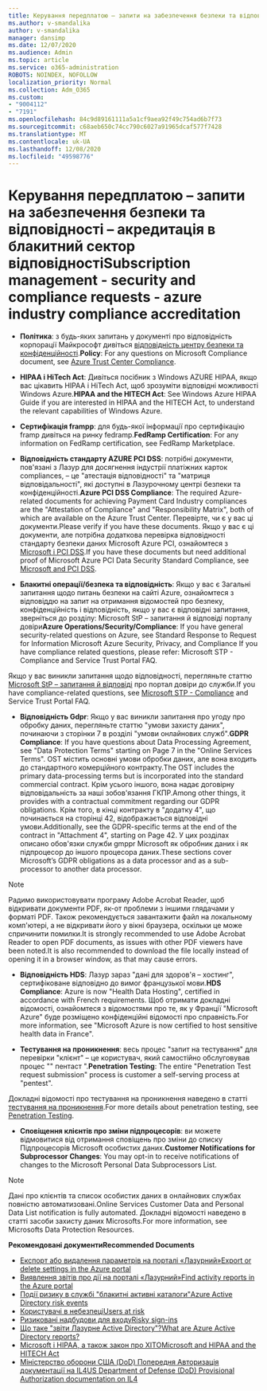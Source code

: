 ```yaml
---
title: Керування передплатою – запити на забезпечення безпеки та відповідності – акредитація в блакитний сектор відповідності
ms.author: v-smandalika
author: v-smandalika
manager: dansimp
ms.date: 12/07/2020
ms.audience: Admin
ms.topic: article
ms.service: o365-administration
ROBOTS: NOINDEX, NOFOLLOW
localization_priority: Normal
ms.collection: Adm_O365
ms.custom:
- "9004112"
- "7191"
ms.openlocfilehash: 84c9d89161111a5a1cf9aea92f49c754ad6b7f73
ms.sourcegitcommit: c68aeb650c74cc790c6027a91965dcaf577f7428
ms.translationtype: MT
ms.contentlocale: uk-UA
ms.lasthandoff: 12/08/2020
ms.locfileid: "49598776"
---
```

# <a name="subscription-management---security-and-compliance-requests---azure-industry-compliance-accreditation"></a><span data-ttu-id="1daf5-102">Керування передплатою – запити на забезпечення безпеки та відповідності – акредитація в блакитний сектор відповідності</span><span class="sxs-lookup"><span data-stu-id="1daf5-102">Subscription management - security and compliance requests - azure industry compliance accreditation</span></span>

- <span data-ttu-id="1daf5-103">**Політика**: з будь-яких запитань у документі про відповідність корпорації Майкрософт дивіться [відповідність центру безпеки та конфіденційності](https://docs.microsoft.com/compliance/regulatory/offering-SOC).</span><span class="sxs-lookup"><span data-stu-id="1daf5-103">**Policy**: For any questions on Microsoft Compliance document, see [Azure Trust Center Compliance](https://docs.microsoft.com/compliance/regulatory/offering-SOC).</span></span>

- <span data-ttu-id="1daf5-104">**HIPAA і HiTech Act**: Дивіться посібник з Windows AZURE HIPAA, якщо вас цікавить HIPAA і HiTech Act, щоб зрозуміти відповідні можливості Windows Azure.</span><span class="sxs-lookup"><span data-stu-id="1daf5-104">**HIPAA and the HITECH Act**: See Windows Azure HIPAA Guide if you are interested in HIPAA and the HITECH Act, to understand the relevant capabilities of Windows Azure.</span></span>

- <span data-ttu-id="1daf5-105">**Сертифікація frampp**: для будь-якої інформації про сертифікацію framp дивіться на ринку fedramp.</span><span class="sxs-lookup"><span data-stu-id="1daf5-105">**FedRamp Certification**: For any information on FedRamp certification, see FedRamp Marketplace.</span></span>

- <span data-ttu-id="1daf5-106">**Відповідність стандарту AZURE PCI DSS**: потрібні документи, пов'язані з Лазур для досягнення індустрії платіжних карток compliances, – це "атестація відповідності" та "матриця відповідальності", які доступні в Лазурочному центрі безпеки та конфіденційності.</span><span class="sxs-lookup"><span data-stu-id="1daf5-106">**Azure PCI DSS Compliance**: The required Azure-related documents for achieving Payment Card Industry compliances are the "Attestation of Compliance" and "Responsibility Matrix", both of which are available on the Azure Trust Center.</span></span> <span data-ttu-id="1daf5-107">Перевірте, чи є у вас ці документи.</span><span class="sxs-lookup"><span data-stu-id="1daf5-107">Please verify if you have these documents.</span></span> <span data-ttu-id="1daf5-108">Якщо у вас є ці документи, але потрібна додаткова перевірка відповідності стандарту безпеки даних Microsoft Azure PCI, ознайомтеся з [Microsoft і PCI DSS](https://docs.microsoft.com/compliance/regulatory/offering-PCI-DSS).</span><span class="sxs-lookup"><span data-stu-id="1daf5-108">If you have these documents but need additional proof of Microsoft Azure PCI Data Security Standard Compliance, see [Microsoft and PCI DSS](https://docs.microsoft.com/compliance/regulatory/offering-PCI-DSS).</span></span>

- <span data-ttu-id="1daf5-109">**Блакитні операції/безпека та відповідність**: Якщо у вас є Загальні запитання щодо питань безпеки на сайті Azure, ознайомтеся з відповіддю на запит на отримання відомостей про безпеку, конфіденційність і відповідність, якщо у вас є відповідні запитання, зверніться до розділу: Microsoft StP – запитання й відповіді порталу довіри</span><span class="sxs-lookup"><span data-stu-id="1daf5-109">**Azure Operations/Security/Compliance**: If you have general security-related questions on Azure, see Standard Response to Request for Information Microsoft Azure Security, Privacy, and Compliance If you have compliance related questions, please refer: Microsoft STP - Compliance and Service Trust Portal FAQ.</span></span>

<span data-ttu-id="1daf5-110">Якщо у вас виникли запитання щодо відповідності, перегляньте статтю [Microsoft StP – запитання й відповіді](https://www.microsoft.com/trust-center/compliance/compliance-overview) про портал довіри до служби.</span><span class="sxs-lookup"><span data-stu-id="1daf5-110">If you have compliance-related questions, see [Microsoft STP - Compliance](https://www.microsoft.com/trust-center/compliance/compliance-overview) and Service Trust Portal FAQ.</span></span>

- <span data-ttu-id="1daf5-111">**Відповідність Gdpr**: Якщо у вас виникли запитання про угоду про обробку даних, перегляньте статтю "умови захисту даних", починаючи з сторінки 7 в розділі "умови онлайнових служб".</span><span class="sxs-lookup"><span data-stu-id="1daf5-111">**GDPR Compliance**: If you have questions about Data Processing Agreement, see "Data Protection Terms" starting on Page 7 in the "Online Services Terms".</span></span> <span data-ttu-id="1daf5-112">OST містить основні умови обробки даних, але вона входить до стандартного комерційного контракту.</span><span class="sxs-lookup"><span data-stu-id="1daf5-112">The OST includes the primary data-processing terms but is incorporated into the standard commercial contract.</span></span> <span data-ttu-id="1daf5-113">Крім усього іншого, вона надає договірну відповідальність за наші зобов'язання ГКПР.</span><span class="sxs-lookup"><span data-stu-id="1daf5-113">Among other things, it provides with a contractual commitment regarding our GDPR obligations.</span></span> <span data-ttu-id="1daf5-114">Крім того, в кінці контракту в "додатку 4", що починається на сторінці 42, відображається відповідні умови.</span><span class="sxs-lookup"><span data-stu-id="1daf5-114">Additionally, see the GDPR-specific terms at the end of the contract in "Attachment 4", starting on Page 42.</span></span> <span data-ttu-id="1daf5-115">У цих розділах описано обов'язки служби gmppr Microsoft як обробник даних і як підпроцесор до іншого процесора даних.</span><span class="sxs-lookup"><span data-stu-id="1daf5-115">These sections cover Microsoft’s GDPR obligations as a data processor and as a sub-processor to another data processor.</span></span>

> [!NOTE]
> <span data-ttu-id="1daf5-116">Радимо використовувати програму Adobe Acrobat Reader, щоб відкривати документи PDF, як-от проблеми з іншими глядачами у форматі PDF. Також рекомендується завантажити файл на локальному комп'ютері, а не відкривати його у вікні браузера, оскільки це може спричинити помилки.</span><span class="sxs-lookup"><span data-stu-id="1daf5-116">It is strongly recommended to use Adobe Acrobat Reader to open PDF documents, as issues with other PDF viewers have been noted.It is also recommended to download the file locally instead of opening it in a browser window, as that may cause errors.</span></span>

- <span data-ttu-id="1daf5-117">**Відповідність HDS**: Лазур зараз "дані для здоров'я – хостинг", сертифіковане відповідно до вимог французької мови.</span><span class="sxs-lookup"><span data-stu-id="1daf5-117">**HDS Compliance**: Azure is now "Health Data Hosting", certified in accordance with French requirements.</span></span> <span data-ttu-id="1daf5-118">Щоб отримати докладні відомості, ознайомтеся з відомостями про те, як у Франції "Microsoft Azure" буде розміщено конфіденційні відомості про справність.</span><span class="sxs-lookup"><span data-stu-id="1daf5-118">For more information, see "Microsoft Azure is now certified to host sensitive health data in France".</span></span>

- <span data-ttu-id="1daf5-119">**Тестування на проникнення**: весь процес "запит на тестування" для перевірки "клієнт" – це користувач, який самостійно обслуговував процес "" пентаст ".</span><span class="sxs-lookup"><span data-stu-id="1daf5-119">**Penetration Testing**: The entire "Penetration Test request submission" process is customer a self-serving process at "pentest".</span></span>

<span data-ttu-id="1daf5-120">Докладні відомості про тестування на проникнення наведено в статті [тестування на проникнення](https://docs.microsoft.com/azure/security/fundamentals/pen-testing).</span><span class="sxs-lookup"><span data-stu-id="1daf5-120">For more details about penetration testing, see [Penetration Testing](https://docs.microsoft.com/azure/security/fundamentals/pen-testing).</span></span>

- <span data-ttu-id="1daf5-121">**Сповіщення клієнтів про зміни підпроцесорів**: ви можете відмовитися від отримання сповіщень про зміни до списку Підпроцесорів Microsoft особистих даних.</span><span class="sxs-lookup"><span data-stu-id="1daf5-121">**Customer Notifications for Subprocessor Changes**: You may opt-in to receive notifications of changes to the Microsoft Personal Data Subprocessors List.</span></span>

> [!NOTE]
> <span data-ttu-id="1daf5-122">Дані про клієнтів та список особистих даних в онлайнових службах повністю автоматизовані.</span><span class="sxs-lookup"><span data-stu-id="1daf5-122">Online Services Customer Data and Personal Data List notification is fully automated.</span></span> <span data-ttu-id="1daf5-123">Докладні відомості наведено в статті засоби захисту даних Microsofts.</span><span class="sxs-lookup"><span data-stu-id="1daf5-123">For more information, see Microsofts Data Protection Resources.</span></span>

<span data-ttu-id="1daf5-124">**Рекомендовані документи**</span><span class="sxs-lookup"><span data-stu-id="1daf5-124">**Recommended Documents**</span></span>

- [<span data-ttu-id="1daf5-125">Експорт або видалення параметрів на порталі «Лазурний»</span><span class="sxs-lookup"><span data-stu-id="1daf5-125">Export or delete settings in the Azure portal</span></span>](https://docs.microsoft.com/azure/azure-portal/set-preferences)
- [<span data-ttu-id="1daf5-126">Виявлення звітів про дії на порталі «Лазурний»</span><span class="sxs-lookup"><span data-stu-id="1daf5-126">Find activity reports in the Azure portal</span></span>](https://docs.microsoft.com/azure/active-directory/reports-monitoring/howto-find-activity-reports)
- [<span data-ttu-id="1daf5-127">Події ризику в службі "блакитні активні каталоги"</span><span class="sxs-lookup"><span data-stu-id="1daf5-127">Azure Active Directory risk events</span></span>](https://docs.microsoft.com/azure/active-directory/identity-protection/overview-identity-protection)
- [<span data-ttu-id="1daf5-128">Користувачі в небезпеці</span><span class="sxs-lookup"><span data-stu-id="1daf5-128">Users at risk</span></span>](https://docs.microsoft.com/azure/active-directory/identity-protection/overview-identity-protection)
- [<span data-ttu-id="1daf5-129">Ризиковані надбудови для входу</span><span class="sxs-lookup"><span data-stu-id="1daf5-129">Risky sign-ins</span></span>](https://docs.microsoft.com/azure/active-directory/identity-protection/overview-identity-protection)
- [<span data-ttu-id="1daf5-130">Що таке "звіти Лазурне Active Directory"?</span><span class="sxs-lookup"><span data-stu-id="1daf5-130">What are Azure Active Directory reports?</span></span>](https://docs.microsoft.com/azure/active-directory/reports-monitoring/overview-reports)
- [<span data-ttu-id="1daf5-131">Microsoft і HIPAA, а також закон про ХІТО</span><span class="sxs-lookup"><span data-stu-id="1daf5-131">Microsoft and HIPAA and the HITECH Act</span></span>](https://docs.microsoft.com/compliance/regulatory/offering-hipaa-hitech)
- [<span data-ttu-id="1daf5-132">Міністерство оборони США (DoD) Попередня Авторизація документації на IL4</span><span class="sxs-lookup"><span data-stu-id="1daf5-132">US Department of Defense (DoD) Provisional Authorization documentation on IL4</span></span>](https://docs.microsoft.com/compliance/regulatory/offering-DoD-DISA-L2-L4-L5)













